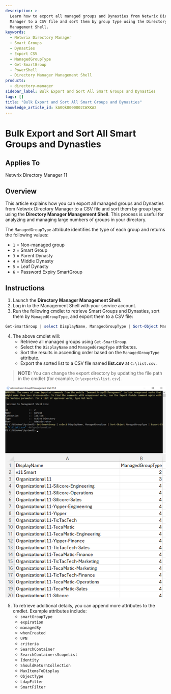 ```yaml
---
description: >-
  Learn how to export all managed groups and Dynasties from Netwrix Directory
  Manager to a CSV file and sort them by group type using the Directory Manager
  Management Shell.
keywords:
  - Netwrix Directory Manager
  - Smart Groups
  - Dynasties
  - Export CSV
  - ManagedGroupType
  - Get-SmartGroup
  - PowerShell
  - Directory Manager Management Shell
products:
  - directory-manager
sidebar_label: Bulk Export and Sort All Smart Groups and Dynasties
tags: []
title: "Bulk Export and Sort All Smart Groups and Dynasties"
knowledge_article_id: kA0Qk0000002CWXKA2
---
```


# Bulk Export and Sort All Smart Groups and Dynasties

## Applies To
Netwrix Directory Manager 11

## Overview
This article explains how you can export all managed groups and Dynasties from Netwrix Directory Manager to a CSV file and sort them by group type using the **Directory Manager Management Shell**. This process is useful for analyzing and managing large numbers of groups in your directory.

The `ManagedGroupType` attribute identifies the type of each group and returns the following values:

- `1` = Non-managed group
- `2` = Smart Group
- `3` = Parent Dynasty
- `4` = Middle Dynasty
- `5` = Leaf Dynasty
- `6` = Password Expiry SmartGroup

## Instructions
1. Launch the **Directory Manager Management Shell**.
2. Log in to the Management Shell with your service account.
3. Run the following cmdlet to retrieve Smart Groups and Dynasties, sort them by `ManagedGroupType`, and export them to a CSV file:

```powershell
Get-SmartGroup | select DisplayName, ManagedGroupType | Sort-Object ManagedGroupType | Export-CSV "C:\list.csv" –NoTypeInformation
```

4. The above cmdlet will:
   - Retrieve all managed groups using `Get-SmartGroup`.
   - Select the `DisplayName` and `ManagedGroupType` attributes.
   - Sort the results in ascending order based on the `ManagedGroupType` attribute.
   - Export the sorted list to a CSV file named **list.csv** at `C:\list.csv`.

> **NOTE:** You can change the export directory by updating the file path in the cmdlet (for example, `D:\exports\list.csv`).

![Exported CSV file example](images/ka0Qk000000DvA9_0EMQk00000BSFdi.png)
![Directory Manager Management Shell output](images/ka0Qk000000DvA9_0EMQk00000BSG3V.png)

5. To retrieve additional details, you can append more attributes to the cmdlet. Example attributes include:
   - `smartGroupType`
   - `expiration`
   - `managedBy`
   - `whenCreated`
   - `UPN`
   - `criteria`
   - `SearchContainer`
   - `SearchContainersScopeList`
   - `Identity`
   - `ShouldReturnCollection`
   - `MaxItemsToDisplay`
   - `ObjectType`
   - `LdapFilter`
   - `SmartFilter`
